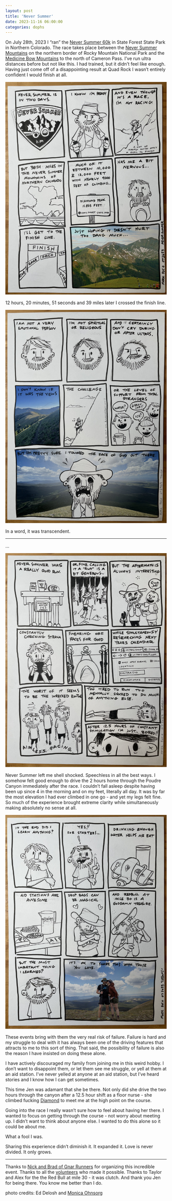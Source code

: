 ```yaml
---
layout: post
title: 'Never Summer'
date: 2023-11-16 06:00:00
categories: dophs
---
```


On July 28th, 2023 I “ran” the [Never Summer 60k](https://gnarrunners.com/never-summer-100k) in State Forest State Park in Northern Colorado. The race takes place between the [Never Summer Mountains](https://en.wikipedia.org/wiki/Never_Summer_Mountains) on the northern border of Rocky Mountain National Park and the [Medicine Bow Mountains](https://en.wikipedia.org/wiki/Medicine_Bow_Mountains) to the north of Cameron Pass. I’ve run ultra distances before but not like this. I had trained, but it didn’t feel like enough. Having just come off of a disappointing result at Quad Rock I wasn’t entirely confident I would finish at all.

![](../../images/231116-1.jpg)

12 hours, 20 minutes, 51 seconds and 39 miles later I crossed the finish line.

![](../../images/231116-2.jpg)

In a word, it was transcendent.

---

…

![](../../images/231116-3.jpg)

Never Summer left me shell shocked. Speechless in all the best ways. I somehow felt good enough to drive the 2 hours home through the Poudre Canyon immediately after the race. I couldn’t fall asleep despite having been up since 4 in the morning and on my feet, literally all day. It was by far the most elevation I had ever climbed in one go - and yet my legs felt fine. So much of the experience brought extreme clarity while simultaneously making absolutely no sense at all.

![](../../images/231116-4.jpg)

These events bring with them the very real risk of failure. Failure is hard and my struggle to deal with it has always been one of the driving features that attracts to me to this sort of thing. That said, the possibility of failure is also the reason I have insisted on doing these alone.

I have actively discouraged my family from joining me in this weird hobby. I don’t want to disappoint them, or let them see me struggle, or yell at them at an aid station. I’ve never yelled at anyone at an aid station, but I’ve heard stories and I know how I can get sometimes.

This time Jen was adamant that she be there. Not only did she drive the two hours through the canyon after a 12.5 hour shift as a floor nurse - she climbed fucking [Diamond](https://www.youtube.com/watch?v=ytIqnKlsR80) to meet me at the high point on the course.

Going into the race I really wasn’t sure how to feel about having her there. I wanted to focus on getting through the course - not worry about meeting up. I didn’t want to think about anyone else. I wanted to do this alone so it could be about me.

What a fool I was.

Sharing this experience didn’t diminish it. It expanded it. Love is never divided. It only grows.

---

Thanks to [Nick and Brad of Gnar Runners](https://gnarrunners.com/community/#about) for organizing this incredible event. Thanks to all the [volunteers](https://gnarrunners.com/volunteer/) who made it possible. Thanks to Taylor and Alex for the the Red Bull at mile 30 - it was clutch. And thank you Jen for being there. You know me better than I do.

photo credits: Ed Delosh and [Monica Ohnsorg](https://www.instagram.com/monica.ohnsorg.art/)
